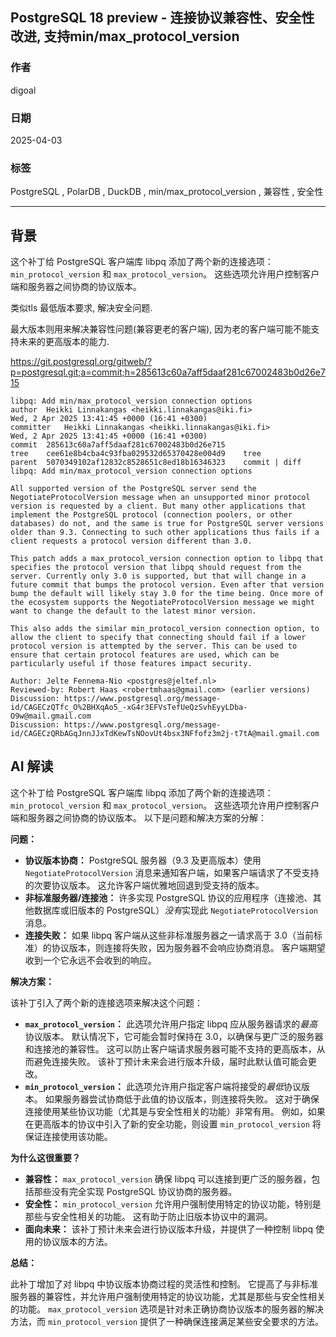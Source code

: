 ## PostgreSQL 18 preview - 连接协议兼容性、安全性改进, 支持min/max_protocol_version  
                                                                                                                                                  
### 作者                                                                                                                      
digoal                                                                                                                      
                                                                                                                             
### 日期                                                                                                                           
2025-04-03                                                                                                                     
                                                                                                                          
### 标签                                                                                                                        
PostgreSQL , PolarDB , DuckDB , min/max_protocol_version , 兼容性 , 安全性    
                                                                                                                                                 
----                                                                                                                          
                                                                                                                                        
## 背景     
这个补丁给 PostgreSQL 客户端库 libpq 添加了两个新的连接选项：`min_protocol_version` 和 `max_protocol_version`。 这些选项允许用户控制客户端和服务器之间协商的协议版本。   
  
类似tls 最低版本要求, 解决安全问题.  
  
最大版本则用来解决兼容性问题(兼容更老的客户端), 因为老的客户端可能不能支持未来的更高版本的能力.   
  
https://git.postgresql.org/gitweb/?p=postgresql.git;a=commit;h=285613c60a7aff5daaf281c67002483b0d26e715  
```    
libpq: Add min/max_protocol_version connection options  
author	Heikki Linnakangas <heikki.linnakangas@iki.fi>	  
Wed, 2 Apr 2025 13:41:45 +0000 (16:41 +0300)  
committer	Heikki Linnakangas <heikki.linnakangas@iki.fi>	  
Wed, 2 Apr 2025 13:41:45 +0000 (16:41 +0300)  
commit	285613c60a7aff5daaf281c67002483b0d26e715  
tree	cee61e8b4cba4c93fba029532d65370428e004d9	tree  
parent	5070349102af12832c8528651c8ed18b16346323	commit | diff  
libpq: Add min/max_protocol_version connection options  
  
All supported version of the PostgreSQL server send the  
NegotiateProtocolVersion message when an unsupported minor protocol  
version is requested by a client. But many other applications that  
implement the PostgreSQL protocol (connection poolers, or other  
databases) do not, and the same is true for PostgreSQL server versions  
older than 9.3. Connecting to such other applications thus fails if a  
client requests a protocol version different than 3.0.  
  
This patch adds a max_protocol_version connection option to libpq that  
specifies the protocol version that libpq should request from the  
server. Currently only 3.0 is supported, but that will change in a  
future commit that bumps the protocol version. Even after that version  
bump the default will likely stay 3.0 for the time being. Once more of  
the ecosystem supports the NegotiateProtocolVersion message we might  
want to change the default to the latest minor version.  
  
This also adds the similar min_protocol_version connection option, to  
allow the client to specify that connecting should fail if a lower  
protocol version is attempted by the server. This can be used to  
ensure that certain protocol features are used, which can be  
particularly useful if those features impact security.  
  
Author: Jelte Fennema-Nio <postgres@jeltef.nl>  
Reviewed-by: Robert Haas <robertmhaas@gmail.com> (earlier versions)  
Discussion: https://www.postgresql.org/message-id/CAGECzQTfc_O%2BHXqAo5_-xG4r3EFVsTefUeQzSvhEyyLDba-O9w@mail.gmail.com  
Discussion: https://www.postgresql.org/message-id/CAGECzQRbAGqJnnJJxTdKewTsNOovUt4bsx3NFfofz3m2j-t7tA@mail.gmail.com  
```    
  
## AI 解读  
这个补丁给 PostgreSQL 客户端库 libpq 添加了两个新的连接选项：`min_protocol_version` 和 `max_protocol_version`。 这些选项允许用户控制客户端和服务器之间协商的协议版本。 以下是问题和解决方案的分解：  
  
**问题：**  
  
* **协议版本协商：** PostgreSQL 服务器（9.3 及更高版本）使用 `NegotiateProtocolVersion` 消息来通知客户端，如果客户端请求了不受支持的次要协议版本。 这允许客户端优雅地回退到受支持的版本。  
* **非标准服务器/连接池：** 许多实现 PostgreSQL 协议的应用程序（连接池、其他数据库或旧版本的 PostgreSQL）*没有*实现此 `NegotiateProtocolVersion` 消息。  
* **连接失败：** 如果 libpq 客户端从这些非标准服务器之一请求高于 3.0（当前标准）的协议版本，则连接将失败，因为服务器不会响应协商消息。 客户端期望收到一个它永远不会收到的响应。  
  
**解决方案：**  
  
该补丁引入了两个新的连接选项来解决这个问题：  
  
* **`max_protocol_version`：** 此选项允许用户指定 libpq 应从服务器请求的*最高*协议版本。 默认情况下，它可能会暂时保持在 3.0，以确保与更广泛的服务器和连接池的兼容性。 这可以防止客户端请求服务器可能不支持的更高版本，从而避免连接失败。 该补丁预计未来会进行版本升级，届时此默认值可能会更改。  
* **`min_protocol_version`：** 此选项允许用户指定客户端将接受的*最低*协议版本。 如果服务器尝试协商低于此值的协议版本，则连接将失败。 这对于确保连接使用某些协议功能（尤其是与安全性相关的功能）非常有用。 例如，如果在更高版本的协议中引入了新的安全功能，则设置 `min_protocol_version` 将保证连接使用该功能。  
  
**为什么这很重要？**  
  
* **兼容性：** `max_protocol_version` 确保 libpq 可以连接到更广泛的服务器，包括那些没有完全实现 PostgreSQL 协议协商的服务器。  
* **安全性：** `min_protocol_version` 允许用户强制使用特定的协议功能，特别是那些与安全性相关的功能。 这有助于防止旧版本协议中的漏洞。  
* **面向未来：** 该补丁预计未来会进行协议版本升级，并提供了一种控制 libpq 使用的协议版本的方法。  
  
**总结：**  
  
此补丁增加了对 libpq 中协议版本协商过程的灵活性和控制。 它提高了与非标准服务器的兼容性，并允许用户强制使用特定的协议功能，尤其是那些与安全性相关的功能。 `max_protocol_version` 选项是针对未正确协商协议版本的服务器的解决方法，而 `min_protocol_version` 提供了一种确保连接满足某些安全要求的方法。  
  
